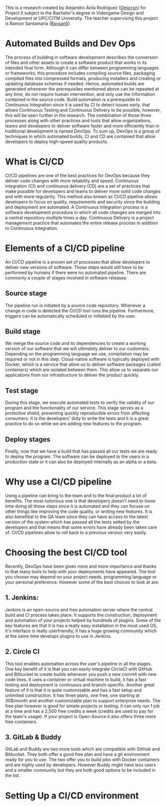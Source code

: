 This is a research created by Alejandro Ávila Rodríguez ([Omicrxn](https://github.com/Omicrxn)) for Project II subject in the Bachelor's degree in Videogame Design and Development at UPC/CITM University. The teacher supervising this project is Ramon Santamaría ([Raysan5](https://github.com/raysan5)).

# Automated Builds and Dev Ops
The process of building in software development describes the conversion of files and other assets to create a software product that works in its intended final form. Although it can differ between programming languages or frameworks, this procedure includes compiling source files, packaging compiled files into compressed formats, producing installers and creating or updating database schemas if needed. Hence, automated builds are generated whenever the prerequisites mentioned above can be repeated at any time, do not require human intervention, and only use the information contained in the source code. Build automation is a prerequisite to Continuous Integration since it is used by CI to detect issues early, that allows Continuous Testing and Continuous Delivery to be possible, however, this will be seen further in the research. The combination of those three processes along with other practices and tools that allow organizations, teams and developers to deliver software faster and more efficiently than in traditional development is named DevOps. To sum up, DevOps is a group of techniques in which automated builds, CI and CD are contained that allow developers to deploy high-speed quality products.

# What is CI/CD
CI/CD pipelines are one of the best practices for DevOps because they deliver code changes with more reliability and speed. Continuous integration (CI) and continuous delivery (CD) are a set of practices that make possible for developers and teams to deliver more solid code changes and with more regularity. This method also known as CI/CD pipeline allows developers to focus on quality, requirements and security since the building and deployment are automated. A Continuous Integration process is a software development procedure in which all code changes are merged into a central repository multiple times a day.  Continuous Delivery is a project management practice that automates the entire release process in addition to Continuous Integration.

# Elements of a CI/CD pipeline

An CI/CD pipeline is a proven set of processes that allow developers to deliver new versions of software. Those steps would still have to be performed by humans if there were no automated pipeline. There are commonly a couple of stages involved in software releases:
## Source stage
The pipeline run is initiated by a source code repository. Whenever a change in code is detected the CI/CD tool runs the pipeline. Furthermore, triggers can be automatically scheduled or initiatied by the user.
## Build stage
We merge the source code and its dependencies to create a working version of our software that we will ultimately deliver to our customers. Depending on the programming language we use, compilation may be required or not in this step. Cloud-native software is typically deployed with Docker, which is a service that allow us to deliver software packages (called containers) which are isolated between them. This allow us to separate our applications from our infrastructure to deliver the product quickly.
## Test stage
During this stage, we execute automated tests to verify the validity of our program and the functionality of our service. This stage serves as a protective shield, preventing quickly reproducible errors from affecting consumers. It is the developers' duty to write the tests and it is a great practice to do so while we are adding new features to the program.
## Deploy stages
Finally, now that we have a build that has passed all our tests we are ready to deploy the program. The software can be deployed to the users in a production state or it can also be deployed internally as an alpha or a beta. 

# Why use a CI/CD pipeline
Using a pipeline can bring to the team and to the final product a lot of benefits. The most notorious one is that developers doesn't need to loose time doing all those steps since it is automated and they can focuse on other things like improving the code quality, or writing new features. It is also benefitial to the QA team since they can have access to the latest version of the system which has passed all the tests setted by the developers and that means that some errors have already been taken care of. CI/CD pipelines allow to roll back to a previous version very easily.

# Choosing the best CI/CD tool
Recently, DevOps have been given more and more importance and thanks to that many tools to help with your deployments have appeared. The tool you choose may depend on your project needs, programming language or your personal preference. However some of the best choices to look at are:
## 1. Jenkins:
Jenkins is an open-source and free automation server where the central build and CI process takes place. It supports the construction, deployment and automation of your projects helped by hundreds of plugins. Some of the key features are that it is has a really easy installation in the most used OS, it's interface is really userfriendly, it has a huge growing community which at the same time develops plugins to use in Jenkins.

## 2. Circle CI
This tool enables automation across the user's pipeline in all the stages. One key benefit of it is that you can easily integrate CircleCI with GitHub and Bitbucket to create builds whenever you push a new commit with new code lines. It uses a container or virtual machine to build, it has a fast testing and deployment is continuous and branch-specific. Another great feature of it is that it is quite customisable and has a fast setup and unlimited construction. It has three plans, one free, one starting at 30$/month and another customizable plan to support enterprise needs. The free plan however is good for simple projects or testing, it can only run 1 job at a time and has a 2,500 free credits a week (credits are used to pay for the team's usage). If your project is Open-Source it also offers three more free containers.

## 3. GitLab & Buddy

GitLab and Buddy are two more tools which are compatible with GitHub and Bitbucket. They both offer a good free plan and have a git environment ready for you to use. The two offer you to build jobs with Docker containers and are highly used by developers. However Buddy might have less users and a smaller community but they are both good options to be included in the list.

# Setting Up a CI/CD environment


